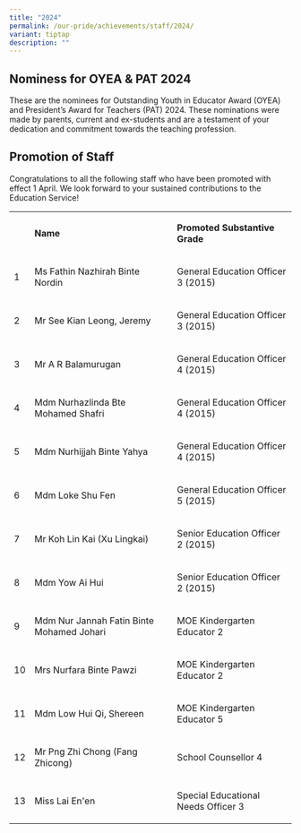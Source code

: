 ```yaml
---
title: "2024"
permalink: /our-pride/achievements/staff/2024/
variant: tiptap
description: ""
---
```

<h2>Nominess for OYEA &amp; PAT 2024</h2>
<p>These are the nominees for Outstanding Youth in Educator Award (OYEA)
and President’s Award for Teachers (PAT) 2024. These nominations were made
by parents, current and ex-students and are a testament of your dedication
and commitment towards the teaching profession.</p>
<p></p>
<h2>Promotion of Staff</h2>
<p>Congratulations to all the following staff who have been promoted with
effect 1 April. We look forward to your sustained contributions to the
Education Service!</p>
<table style="minWidth: 75px">
<colgroup>
<col>
<col>
<col>
</colgroup>
<tbody>
<tr>
<th rowspan="1" colspan="1">
<p></p>
</th>
<td rowspan="1" colspan="1">
<p><strong>Name</strong>
</p>
</td>
<td rowspan="1" colspan="1">
<p><strong>Promoted Substantive Grade</strong>
</p>
</td>
</tr>
<tr>
<td rowspan="1" colspan="1">
<p>1</p>
</td>
<td rowspan="1" colspan="1">
<p>Ms Fathin Nazhirah Binte Nordin</p>
</td>
<td rowspan="1" colspan="1">
<p>General Education Officer 3 (2015)</p>
</td>
</tr>
<tr>
<td rowspan="1" colspan="1">
<p>2</p>
</td>
<td rowspan="1" colspan="1">
<p>Mr See Kian Leong, Jeremy</p>
</td>
<td rowspan="1" colspan="1">
<p>General Education Officer 3 (2015)</p>
</td>
</tr>
<tr>
<td rowspan="1" colspan="1">
<p>3</p>
</td>
<td rowspan="1" colspan="1">
<p>Mr A R Balamurugan</p>
</td>
<td rowspan="1" colspan="1">
<p>General Education Officer 4 (2015)</p>
</td>
</tr>
<tr>
<td rowspan="1" colspan="1">
<p>4</p>
</td>
<td rowspan="1" colspan="1">
<p>Mdm Nurhazlinda Bte Mohamed Shafri</p>
</td>
<td rowspan="1" colspan="1">
<p>General Education Officer 4 (2015)</p>
</td>
</tr>
<tr>
<td rowspan="1" colspan="1">
<p>5</p>
</td>
<td rowspan="1" colspan="1">
<p>Mdm Nurhijjah Binte Yahya</p>
</td>
<td rowspan="1" colspan="1">
<p>General Education Officer 4 (2015)</p>
</td>
</tr>
<tr>
<td rowspan="1" colspan="1">
<p>6</p>
</td>
<td rowspan="1" colspan="1">
<p>Mdm Loke Shu Fen</p>
</td>
<td rowspan="1" colspan="1">
<p>General Education Officer 5 (2015)</p>
</td>
</tr>
<tr>
<td rowspan="1" colspan="1">
<p>7</p>
</td>
<td rowspan="1" colspan="1">
<p>Mr Koh Lin Kai (Xu Lingkai)</p>
</td>
<td rowspan="1" colspan="1">
<p>Senior Education Officer 2 (2015)</p>
</td>
</tr>
<tr>
<td rowspan="1" colspan="1">
<p>8</p>
</td>
<td rowspan="1" colspan="1">
<p>Mdm Yow Ai Hui</p>
</td>
<td rowspan="1" colspan="1">
<p>Senior Education Officer 2 (2015)</p>
</td>
</tr>
<tr>
<td rowspan="1" colspan="1">
<p>9</p>
</td>
<td rowspan="1" colspan="1">
<p>Mdm Nur Jannah Fatin Binte Mohamed Johari</p>
</td>
<td rowspan="1" colspan="1">
<p>MOE Kindergarten Educator 2</p>
</td>
</tr>
<tr>
<td rowspan="1" colspan="1">
<p>10</p>
</td>
<td rowspan="1" colspan="1">
<p>Mrs Nurfara Binte Pawzi</p>
</td>
<td rowspan="1" colspan="1">
<p>MOE Kindergarten Educator 2</p>
</td>
</tr>
<tr>
<td rowspan="1" colspan="1">
<p>11</p>
</td>
<td rowspan="1" colspan="1">
<p>Mdm Low Hui Qi, Shereen</p>
</td>
<td rowspan="1" colspan="1">
<p>MOE Kindergarten Educator 5</p>
</td>
</tr>
<tr>
<td rowspan="1" colspan="1">
<p>12</p>
</td>
<td rowspan="1" colspan="1">
<p>Mr Png Zhi Chong (Fang Zhicong)</p>
</td>
<td rowspan="1" colspan="1">
<p>School Counsellor 4</p>
</td>
</tr>
<tr>
<td rowspan="1" colspan="1">
<p>13</p>
</td>
<td rowspan="1" colspan="1">
<p>Miss Lai En'en</p>
</td>
<td rowspan="1" colspan="1">
<p>Special Educational Needs Officer 3</p>
</td>
</tr>
</tbody>
</table>
<p></p>